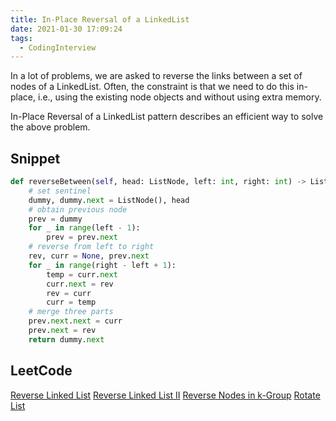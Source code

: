 ```yaml
---
title: In-Place Reversal of a LinkedList
date: 2021-01-30 17:09:24
tags:
  - CodingInterview
---
```

In a lot of problems, we are asked to reverse the links between a set of nodes of a LinkedList. Often, the constraint is that we need to do this in-place, i.e., using the existing node objects and without using extra memory.

In-Place Reversal of a LinkedList pattern describes an efficient way to solve the above problem.

## Snippet
```python
def reverseBetween(self, head: ListNode, left: int, right: int) -> ListNode:
    # set sentinel
    dummy, dummy.next = ListNode(), head
    # obtain previous node
    prev = dummy
    for _ in range(left - 1):
        prev = prev.next
    # reverse from left to right
    rev, curr = None, prev.next
    for _ in range(right - left + 1):
        temp = curr.next
        curr.next = rev
        rev = curr
        curr = temp
    # merge three parts
    prev.next.next = curr
    prev.next = rev
    return dummy.next

```

## LeetCode
[Reverse Linked List](https://leetcode.com/problems/reverse-linked-list/)
[Reverse Linked List II](https://leetcode.com/problems/reverse-linked-list-ii/)
[Reverse Nodes in k-Group](https://leetcode.com/problems/reverse-nodes-in-k-group/)
[Rotate List](https://leetcode.com/problems/rotate-list/)
